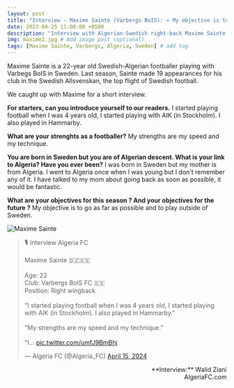 ```yaml
---
layout: post
title: "Interview - Maxime Sainte (Varbergs BoIS): « My objective is to go as far as possible and to play outside of Sweden. »"
date: 2023-04-25 11:00:00 +0500
description: "Interview with Algerian-Swedish right-back Maxime Sainte (Varbergs BoIS)" # Add post description (optional)
img: maxime2.jpg # Add image post (optional)
tags: [Maxime Sainte, Varbergs, Algeria, Sweden] # add tag
---
```

Maxime Sainte is a 22-year old Swedish-Algerian footballer playing with Varbegs BoIS in Sweden. Last season, Sainte made 19 appearances for his club in the Swedish Allsvenskan, the top flight of Swedish football.

We caught up with Maxime for a short interview. 

**For starters, can you introduce yourself to our readers.**
I started playing football when I was 4 years old, I started playing with AIK (in Stockholm). I also played in Hammarby.

**What are your strenghts as a footballer?**
My strengths are my speed and my technique.

**You are born in Sweden but you are of Algerian descent. What is your link to Algeria? Have you ever been?**
I was born in Sweden but my mother is from Algeria. I went to Algeria once when I was young but I don't remember any of it. I have talked to my mom about going back as soon as possible, it would be fantastic.

**What are your objectives for this season ? And your objectives for the future ?**
My objective is to go as far as possible and to play outside of Sweden.

![Maxime Sainte]({{site.baseurl}}/assets/img/maxime1.jpg)

<blockquote class="twitter-tweet" data-media-max-width="560"><p lang="en" dir="ltr">🎙️ Interview Algeria FC<br><br>Maxime Sainte 🇩🇿🇸🇪<br><br>Age: 22<br>Club: Varbergs BoIS FC 🇸🇪<br>Position: Right wingback <br><br>&quot;I started playing football when I was 4 years old, I started playing with AIK (in Stockholm). I also played in Hammarby.&quot;<br><br>&quot;My strengths are my speed and my technique.&quot;<br><br>&quot;I… <a href="https://t.co/umfJ9BmBhj">pic.twitter.com/umfJ9BmBhj</a></p>&mdash; Algeria FC (@Algeria_FC) <a href="https://twitter.com/Algeria_FC/status/1779859447692616062?ref_src=twsrc%5Etfw">April 15, 2024</a></blockquote> <script async src="https://platform.twitter.com/widgets.js" charset="utf-8"></script>

<p style="text-align:right">**Interview:** Walid Ziani<br>AlgeriaFC.com</p>
